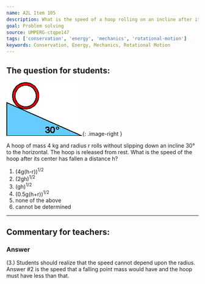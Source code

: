 ```yaml
---
name: A2L Item 105
description: What is the speed of a hoop rolling on an incline after its center has fallen a distance h?
goal: Problem solving
source: UMPERG-ctqpe147
tags: ['conservation', 'energy', 'mechanics', 'rotational-motion']
keywords: Conservation, Energy, Mechanics, Rotational Motion
---
```


## The question for students:

![Item105_fig1.gif](../images/Item105_fig1.gif){: .image-right } 

A hoop of mass 4 kg and radius r rolls
without slipping down an incline 30&deg; to the horizontal.  The hoop is
released from rest.  What is the speed of the hoop after its center has
fallen a distance h?

1. (4g(h-r))<sup>1/2</sup>
2. (2gh)<sup>1/2</sup>
3. (gh)<sup>1/2</sup>
4. (0.5g(h+r))<sup>1/2</sup>
5. none of the above
6. cannot be determined

<hr/>

## Commentary for teachers:

### Answer

(3.) Students should realize that the speed cannot depend upon the
radius.  Answer #2 is the speed that a falling point mass would have and
the hoop must have less than that.
